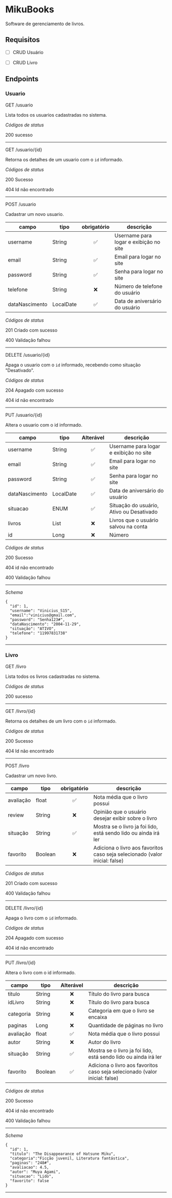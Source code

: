 # MikuBooks
Software de gerenciamento de livros.

## Requisitos

- [ ] CRUD Usuário
- [ ] CRUD Livro


## Endpoints

### Usuario

GET /usuario

Lista todos os usuarios cadastradas no sistema.

*Códigos de status*

200 sucesso

---

GET /usuario/{id}

Retorna os detalhes de um usuario com o `id` informado.

*Códigos de status*

200 Sucesso

404 Id não encontrado

---

POST /usuario

Cadastrar um novo usuario.

| campo | tipo | obrigatório | descrição 
|-------|------|:-------------:|----------
| username | String | ✅ | Username para logar e exibição no site |
| email | String | ✅ | Email para logar no site |
| password | String | ✅ | Senha para logar no site |
| telefone | String | ❌ | Número de telefone do usuário |
| dataNascimento | LocalDate | ✅ | Data de aniversário do usuário |

*Códigos de status*

201 Criado com sucesso

400 Validação falhou

---

DELETE /usuario/{id}

Apaga o usuario com o `id` informado, recebendo como situação "Desativado".

*Códigos de status*

204 Apagado com sucesso

404 id não encontrado

---

PUT /usuario/{id}

Altera o usuario com o id informado.

| campo | tipo | Alterável | descrição 
|-------|------|:-------------:|----------
| username | String | ✅ | Username para logar e exibição no site |
| email | String | ✅ | Email para logar no site |
| password | String | ✅ | Senha para logar no site |
| dataNascimento | LocalDate | ✅ | Data de aniversário do usuário |
| situacao | ENUM | ✅ | Situação do usuário, Ativo ou Desativado |
| livros | List | ❌ | Livros que o usuário salvou na conta |
| id | Long | ❌ | Número | Id do usuário para identificação |

*Códigos de status*

200 Sucesso

404 id não encontrado

400 Validação falhou

---

*Schema* 
```
{
  "id": 1,
  "username": "Vinicius_S15",
  "email":"vinicius@gmail.com",
  "password": "Senha123#",
  "dataNascimento": "2004-11-29",
  "situação": "ATIVO",
  "telefone": "11997831738"
}
```
---

### Livro

GET /livro

Lista todos os livros cadastradas no sistema.

*Códigos de status*

200 sucesso

---

GET /livro/{id}

Retorna os detalhes de um livro com o `id` informado.

*Códigos de status*

200 Sucesso

404 Id não encontrado

---

POST /livro

Cadastrar um novo livro.

| campo | tipo | obrigatório | descrição 
|-------|------|:-------------:|----------
| avaliação | float | ✅ | Nota média que o livro possui |
| review | String | ❌ | Opinião que o usuário desejar exibir sobre o livro |
| situação | String | ✅ | Mostra se o livro ja foi lido, está sendo lido ou ainda irá ler |
| favorito | Boolean | ❌ | Adiciona o livro aos favoritos caso seja selecionado (valor inicial: false) |


*Códigos de status*

201 Criado com sucesso

400 Validação falhou

---

DELETE /livro/{id}

Apaga o livro com o `id` informado.

*Códigos de status*

204 Apagado com sucesso

404 id não encontrado

---

PUT /livro/{id}

Altera o livro com o id informado.

| campo | tipo | Alterável | descrição 
|-------|------|:-------------:|----------
| titulo | String | ❌ | Título do livro para busca |
| idLivro | String | ❌ | Título do livro para busca |
| categoria | String | ❌ | Categoria em que o livro se encaixa |
| paginas | Long | ❌ | Quantidade de páginas no livro |
| avaliação | float | ✅ | Nota média que o livro possui |
| autor | String | ❌ | Autor do livro |
| situação | String | ✅ | Mostra se o livro ja foi lido, está sendo lido ou ainda irá ler |
| favorito | Boolean | ✅ | Adiciona o livro aos favoritos caso seja selecionado (valor inicial: false) |

*Códigos de status*

200 Sucesso

404 id não encontrado

400 Validação falhou

---

*Schema* 
```
{
  "id": 1,
  "titulo": "The Disappearance of Hatsune Miku",
  "categoria":"Ficção juvenil, Literatura fantástica",
  "paginas": "248#",
  "avaliacao": 4.5,
  "autor": "Muya Agami",
  "situacao": "Lido",
  "favorito": false
}
```
---